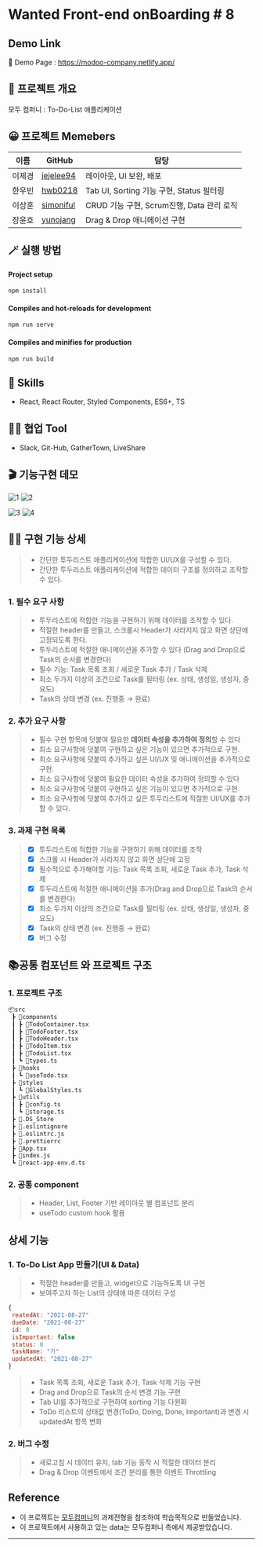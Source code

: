 # Wanted Front-end onBoarding # 8

## Demo Link
🔗 Demo Page : https://modoo-company.netlify.app/

## 💬 프로젝트 개요
모두 컴퍼니 : To-Do-List 애플리케이션

## 😀 프로젝트 Memebers
|이름|GitHub|담당|
|------|---|---|
|이제경|[jejelee94](https://github.com/jejelee94)|레이아웃, UI 보완, 배포|
|한우빈|[hwb0218](https://github.com/hwb0218)|Tab UI, Sorting 기능 구현, Status 필터링|
|이상훈|[simoniful](https://github.com/simoniful) |CRUD 기능 구현, Scrum진행, Data 관리 로직|
|장윤호|[yunojang](https://github.com/yunojang)|Drag & Drop 애니메이션 구현|

## 🪄 실행 방법

#### Project setup
`npm install`
#### Compiles and hot-reloads for development
`npm run serve`
#### Compiles and minifies for production
`npm run build`

## 🔧 Skills

- React, React Router, Styled Components, ES6+, TS


## 🐱‍👤 협업 Tool

- Slack, Git-Hub, GatherTown, LiveShare

## 🎬 기능구현 데모

![1](https://user-images.githubusercontent.com/75239459/131143446-1e0136d8-fb8d-486a-bd92-3f0519af6508.gif)
![2](https://user-images.githubusercontent.com/75239459/131143470-78189297-c27b-4960-bcb3-fac7facd0da9.gif)

![3](https://user-images.githubusercontent.com/75239459/131143476-9a7ec012-8af7-400b-a531-a51f222e12c4.gif)
![4](https://user-images.githubusercontent.com/75239459/131143484-c4ae283d-b5fe-4c56-bec5-0b7b76bc9580.gif)

## 👍🏻 구현 기능 상세
> - 간단한 투두리스트 애플리케이션에 적합한 UI/UX를 구성할 수 있다.
> - 간단한 투두리스트 애플리케이션에 적합한 데이터 구조를 정의하고 조작할 수 있다.

### 1. 필수 요구 사항
> - 투두리스트에 적합한 기능을 구현하기 위해 데이터를 조작할 수 있다.
> - 적절한 header를 만들고, 스크롤시 Header가 사라지지 않고 화면 상단에 고정되도록 한다.
> - 투두리스트에 적절한 애니메이션을 추가할 수 있다 (Drag and Drop으로 Task의 순서를 변경한다)
> - 필수 기능: Task 목록 조회 / 새로운 Task 추가 / Task 삭제
> - 최소 두가지 이상의 조건으로 Task를 필터링 (ex. 상태, 생성일, 생성자, 중요도)
> - Task의 상태 변경 (ex. 진행중 → 완료)

### 2. 추가 요구 사항

> -  필수 구현 항목에 덧붙여 필요한 **데이터 속성을 추가하여 정의**할 수 있다
> -  최소 요구사항에 덧붙여 구현하고 싶은 기능이 있으면 추가적으로 구현.
> -  최소 요구사항에 덧붙여 추가하고 싶은 UI/UX 및 애니매이션을 추가적으로 구현.
> -  최소 요구사항에 덧붙여 필요한 데이터 속성을 추가하여 정의할 수 있다
> -  최소 요구사항에 덧붙여 구현하고 싶은 기능이 있으면 추가적으로 구현.
> -  최소 요구사항에 덧붙여 추가하고 싶은 투두리스트에 적절한 UI/UX를 추가할 수 있다.

### 3. 과제 구현 목록
> - [x] 투두리스트에 적합한 기능을 구현하기 위해 데이터를 조작
> - [x] 스크롤 시 Header가 사라지지 않고 화면 상단에 고정
> - [x] 필수적으로 추가해야할 기능: Task 목록 조회, 새로운 Task 추가, Task 삭제
> - [x] 투두리스트에 적절한 애니메이션을 추가(Drag and Drop으로 Task의 순서를 변경한다)
> - [x] 최소 두가지 이상의 조건으로 Task를 필터링 (ex. 상태, 생성일, 생성자, 중요도)
> - [x] Task의 상태 변경 (ex. 진행중 → 완료)
> - [x] 버그 수정

## 📚공통 컴포넌트 와 프로젝트 구조

### 1. 프로젝트 구조

```html
📦src
 ┣ 📂components
 ┃ ┣ 📜TodoContainer.tsx
 ┃ ┣ 📜TodoFooter.tsx
 ┃ ┣ 📜TodoHeader.tsx
 ┃ ┣ 📜TodoItem.tsx
 ┃ ┣ 📜TodoList.tsx
 ┃ ┗ 📜types.ts
 ┣ 📂hooks
 ┃ ┗ 📜useTodo.tsx
 ┣ 📂styles
 ┃ ┗ 📜GlobalStyles.ts
 ┣ 📂utils
 ┃ ┣ 📜config.ts
 ┃ ┗ 📜storage.ts
 ┣ 📜.DS_Store
 ┣ 📜.eslintignore
 ┣ 📜.eslintrc.js
 ┣ 📜.prettierrc
 ┣ 📜App.tsx
 ┣ 📜index.js
 ┗ 📜react-app-env.d.ts
```

### 2. 공통 component

> - Header, List, Footer 기반 레이아웃 별 컴포넌트 분리
> - useTodo custom hook 활용

## 상세 기능

### 1. To-Do List App 만들기(UI & Data)
> - 적절한 header를 만들고, widget으로 기능하도록 UI  구현
> - 보여주고자 하는 List의 상태에 따른 데이터 구성
  ```jsx
  {
   reatedAt: "2021-08-27"
   dueDate: "2021-08-27"
   id: 0
   isImportant: false
   status: 0
   taskName: "가"
   updatedAt: "2021-08-27"
  }
  ```
> - Task 목록 조회, 새로운 Task 추가, Task 삭제 기능 구현
> - Drag and Drop으로 Task의 순서 변경 기능 구현
> - Tab UI를 추가적으로 구현하여 sorting 기능 다원화
> - ToDo 리스트의 상태값 변경(ToDo, Doing, Done, Important)과 변경 시 updatedAt 항목 변화

### 2. 버그 수정
> - 새로고침 시 데이터 유지, tab 기능 동작 시 적절한 데이터 분리
> - Drag & Drop 이벤트에서 조건 분리를 통한 이벤트 Throttling


## Reference

- 이 프로젝트는 [모두컴퍼니](https://www.moduparking.com/)의 과제전형을 참조하여 학습목적으로 만들었습니다.
- 이 프로젝트에서 사용하고 있는 data는 모두컴퍼니 측에서 제공받았습니다.

---
